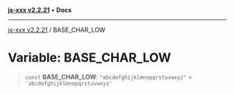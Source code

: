 [**js-xxx v2.2.21**](../README.md) • **Docs**

***

[js-xxx v2.2.21](../README.md) / BASE\_CHAR\_LOW

# Variable: BASE\_CHAR\_LOW

> `const` **BASE\_CHAR\_LOW**: `"abcdefghijklmnopqrstuvwxyz"` = `'abcdefghijklmnopqrstuvwxyz'`
